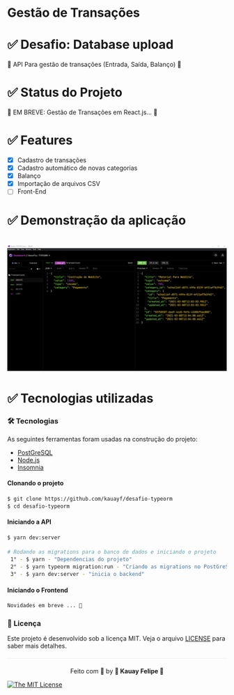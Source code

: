 
# Gestão de Transações


 # ✅ Desafio: Database upload
   🚀 API Para gestão de transações (Entrada, Saída, Balanço) 🚀
      

# ✅ Status do Projeto

🚦 EM BREVE: Gestão de Transações em React.js... 🚦

#  ✅ Features

- [x] Cadastro de transações
- [x] Cadastro automático de novas categorias
- [x] Balanço
- [x] Importação de arquivos CSV  
- [ ] Front-End 

# ✅ Demonstração da aplicação

<h1 align="center">
  <img src=src/assets/typeorm.gif />
</h1>


# ✅ Tecnologias utilizadas

### 🛠 Tecnologias

As seguintes ferramentas foram usadas na construção do projeto:

- [PostGreSQL](https://www.sqlite.org/index.html)
- [Node.js](https://nodejs.org/en/)
- [Insomnia](https://insomnia.rest/products/insomnia)


<Div style{alingnItems: 'center'}> 

</Div>


#### Clonando o projeto
```sh
$ git clone https://github.com/kauayf/desafio-typeorm
$ cd desafio-typeorm
```
#### Iniciando a API
```sh
$ yarn dev:server

# Rodando as migrations para o banco de dados e iniciando o projeto
 1° - $ yarn - "Dependencias do projeto"
 2° - $ yarn typeorm migration:run - "Criando as migrations no PostGreSQL"
 3° - $ yarn dev:server - "inicia o backend" 
```

#### Iniciando o Frontend
```sh
Novidades em breve ... 🚀
```


### :memo: Licença

Este projeto é desenvolvido sob a licença MIT. Veja o arquivo [LICENSE](LICENSE.md) para saber mais detalhes.

<p align="center" style="margin-top: 20px; border-top: 1px solid #eee; padding-top: 20px;">Feito com 💙 by <strong>  🌠 Kauay Felipe 🌠 </strong> </p>

 
[![The MIT License](https://img.shields.io/badge/license-MIT-green.svg?style=flat-square)](http://github.com/jvictorfarias/gobarber/LICENSE.md)
